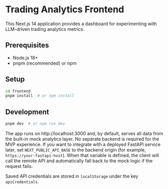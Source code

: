 # Trading Analytics Frontend

This Next.js 14 application provides a dashboard for experimenting with LLM-driven trading analytics metrics.

## Prerequisites
- Node.js 18+
- pnpm (recommended) or npm

## Setup

```bash
cd frontend
pnpm install  # or npm install
```

## Development

```bash
pnpm dev  # or npm run dev
```

The app runs on http://localhost:3000 and, by default, serves all data from the built-in mock analytics layer. No separate backend is required for the MVP experience.
If you want to integrate with a deployed FastAPI service later, set `NEXT_PUBLIC_API_BASE` to the backend origin (for example, `https://your-fastapi-host`). When that variable is defined, the client will call the remote API and automatically fall back to the mock logic if the request fails.

Saved API credentials are stored in `localStorage` under the key `apiCredentials`.
